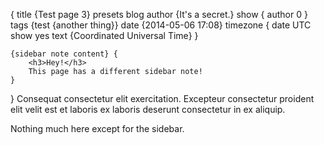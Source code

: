 {
    title {Test page 3}
    presets blog
    author {It's a secret.}
    show {
        author 0
    }
    tags {test {another thing}}
    date {2014-05-06 17:08}
    timezone {
        date UTC
        show yes
        text {Coordinated Universal Time}
    }

    {sidebar note content} {
        <h3>Hey!</h3>
        This page has a different sidebar note!
    }
}
Consequat consectetur elit exercitation. Excepteur consectetur proident elit velit est et laboris ex laboris deserunt consectetur in ex aliquip.

<!--  more  -->

Nothing much here except for the sidebar.
